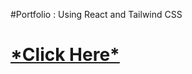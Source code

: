 #Portfolio : Using React and Tailwind CSS
<h1><a href="https://vaishnaviphirkojportfolio.netlify.app/">*Click Here*</a></h1>























